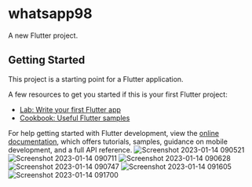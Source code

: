 # whatsapp98

A new Flutter project.

## Getting Started

This project is a starting point for a Flutter application.

A few resources to get you started if this is your first Flutter project:

- [Lab: Write your first Flutter app](https://docs.flutter.dev/get-started/codelab)
- [Cookbook: Useful Flutter samples](https://docs.flutter.dev/cookbook)

For help getting started with Flutter development, view the
[online documentation](https://docs.flutter.dev/), which offers tutorials,
samples, guidance on mobile development, and a full API reference.
![Screenshot 2023-01-14 090521](https://user-images.githubusercontent.com/122444768/212467108-56d98902-e3cf-4e11-96e1-7cda7f801daa.png) ![Screenshot 2023-01-14 090711](https://user-images.githubusercontent.com/122444768/212467126-7fca6b9b-b32e-4b72-863b-b48f26fefd62.png)
![Screenshot 2023-01-14 090628](https://user-images.githubusercontent.com/122444768/212467131-0941dbdc-c3f4-416c-893f-6368913c9a8f.png) ![Screenshot 2023-01-14 090747](https://user-images.githubusercontent.com/122444768/212467143-547f45fa-6642-418d-94df-4856f1758ceb.png)
![Screenshot 2023-01-14 091605](https://user-images.githubusercontent.com/122444768/212467156-cbf6542d-2ca4-43c7-9bf3-7596d27fb445.png) ![Screenshot 2023-01-14 091700](https://user-images.githubusercontent.com/122444768/212467160-9f06496f-6273-4618-9852-7093bfdd54e9.png)

